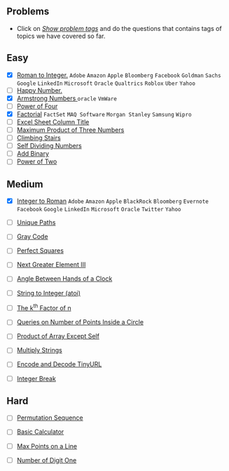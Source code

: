 ## Problems
- Click on [*Show problem tags*](https://leetcode.com/tag/math/) and do the questions that contains tags of topics we have covered so far.

## Easy
- [x] [Roman to Integer.](https://leetcode.com/problems/roman-to-integer/) `Adobe` `Amazon` `Apple` `Bloomberg` `Facebook` `Goldman` `Sachs` `Google` `LinkedIn` `Microsoft` `Oracle` `Qualtrics` `Roblox` `Uber` `Yahoo`
- [ ] [Happy Number.](https://leetcode.com/problems/happy-number/)
- [x] [Armstrong Numbers ](https://practice.geeksforgeeks.org/problems/armstrong-numbers2727/1/?category[]=Mathematical&category[]=Mathematical&page=2&query=category[]Mathematicalpage2category[]Mathematical) `oracle` `VmWare`
- [ ] [Power of Four](https://leetcode.com/problems/power-of-four/)
- [x] [Factorial](https://practice.geeksforgeeks.org/problems/factorial5739/1/?category[]=Mathematical&category[]=Mathematical&page=3&query=category[]Mathematicalpage3category[]Mathematical)  `FactSet` `MAQ Software` `Morgan Stanley` `Samsung` `Wipro`
- [ ] [Excel Sheet Column Title](https://leetcode.com/problems/excel-sheet-column-title/)
- [ ] [Maximum Product of Three Numbers](https://leetcode.com/problems/maximum-product-of-three-numbers/)
- [ ] [Climbing Stairs](https://leetcode.com/problems/climbing-stairs/)
- [ ] [Self Dividing Numbers](https://leetcode.com/problems/self-dividing-numbers/)
- [ ] [Add Binary](https://leetcode.com/problems/add-binary/)
- [ ] [Power of Two](https://leetcode.com/problems/power-of-two/)

## Medium
- [x] [Integer to Roman](https://leetcode.com/problems/integer-to-roman/) `Adobe` `Amazon` `Apple` `BlackRock` `Bloomberg` `Evernote` `Facebook` `Google` `LinkedIn` `Microsoft` `Oracle` `Twitter` `Yahoo`
- [ ] [Unique Paths](https://leetcode.com/problems/unique-paths/)
- [ ] [Gray Code](https://leetcode.com/problems/gray-code/)
- [ ] [Perfect Squares](https://leetcode.com/problems/perfect-squares/)
- [ ] [Next Greater Element III](https://leetcode.com/problems/next-greater-element-iii/)
- [ ] [Angle Between Hands of a Clock](https://leetcode.com/problems/angle-between-hands-of-a-clock/)
- [ ] [String to Integer (atoi)](https://leetcode.com/problems/string-to-integer-atoi/)
- [ ] [The k<sup>th</sup> Factor of n](https://leetcode.com/problems/the-kth-factor-of-n/)
- [ ] [Queries on Number of Points Inside a Circle](https://leetcode.com/problems/queries-on-number-of-points-inside-a-circle/)
- [ ] [Product of Array Except Self](https://leetcode.com/problems/product-of-array-except-self/)
- [ ] [Multiply Strings](https://leetcode.com/problems/multiply-strings/)
- [ ] [Encode and Decode TinyURL](https://leetcode.com/problems/encode-and-decode-tinyurl/)
- [ ] [Integer Break](https://leetcode.com/problems/integer-break/)


## Hard
- [ ] [Permutation Sequence](https://leetcode.com/problems/permutation-sequence/)
- [ ] [Basic Calculator](https://leetcode.com/problems/basic-calculator/)
- [ ] [Max Points on a Line](https://leetcode.com/problems/max-points-on-a-line/)
- [ ] [Number of Digit One](https://leetcode.com/problems/number-of-digit-one/)

